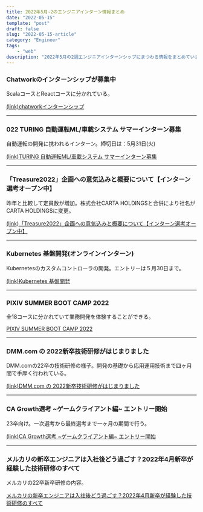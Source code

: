 ```yaml
---
title: 2022年5月-2のエンジニアインターン情報まとめ
date: "2022-05-15"
template: "post"
draft: false
slug: "2022-05-15-article"
category: "Engineer"
tags:
    - "web"
description: "2022年5月の2週エンジニアインターンシップにまつわる情報をまとめています。"
---
```


### Chatworkのインターンシップが募集中

ScalaコースとReactコースに分かれている。

[(link)chatworkインターンシップ](https://recruit.chatwork.com/internship/2022/engineer.html?twclid=24q4iht7ngloqaoduttlxkq59r)


---

### 022 TURING 自動運転ML/車載システム サマーインターン募集

自動運転の開発に携われるインターン。締切日は：5月31日(火)

[(link)TURING 自動運転ML/車載システム サマーインターン募集](https://turing-motors.notion.site/2022-TURING-ML-05a3c761462a44dd8b33512130b1f876)

---

### 「Treasure2022」企画への意気込みと概要について【インターン選考オープン中】

昨年と比較して定員数が増加。株式会社CARTA HOLDINGSと合併により社名がCARTA HOLDINGSに変更。

[(link)「Treasure2022」企画への意気込みと概要について【インターン選考オープン中】](https://techblog.cartaholdings.co.jp/entry/treasure2022-planning)


---


### Kubernetes 基盤開発(オンラインインターン)

Kubernetesのカスタムコントローラの開発。エントリーは５月30日まで。

[(link)Kubernetes 基盤開発](https://cybozu.co.jp/company/job/recruitment/intern/infrastructure.html)


---

### PIXIV SUMMER BOOT CAMP 2022


全18コースに分かれていて業務開発を体験することができる。

[PIXIV SUMMER BOOT CAMP 2022](https://internship.pixiv.co.jp/)

---


### DMM.com の 2022新卒技術研修がはじまりました

DMM.comの22卒の技術研修の様子。開発の基礎から応用運用技術まで四ヶ月間で手厚く行われている。

[(link)DMM.com の 2022新卒技術研修がはじまりました](https://inside.dmm.com/entry/2022/5/19/engineer-training-2022)


---

### CA Growth選考 ~ゲームクライアント編~ エントリー開始

23卒向け。一次選考から最終選考まで一ヶ月の期間で行う。

[(link)CA Growth選考 ~ゲームクライアント編~ エントリー開始](https://www.cyberagent.co.jp/careers/news/detail/id=27560)


---


### メルカリの新卒エンジニアは入社後どう過ごす？2022年4月新卒が経験した技術研修のすべて


メルカリの22卒新卒研修の内容。

[メルカリの新卒エンジニアは入社後どう過ごす？2022年4月新卒が経験した技術研修のすべて](https://engineering.mercari.com/blog/entry/20220518-ec01a32c9f/)